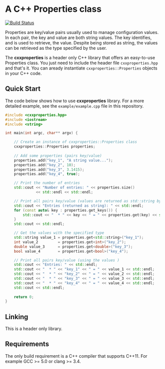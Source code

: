 # A C++ Properties class

[![Build Status](https://travis-ci.org/andremaravilha/cxxproperties.svg?branch=master)](https://travis-ci.org/andremaravilha/cxxproperties)

Properties are key/value pairs usually used to manage configuration values. In each pair, the key and value are both string values. The key identifies, and is used to retrieve, the value. Despite being stored as string, the values can be retrieved as the type specified by the user.

The **cxxproperties** is a header only C++ library that offers an easy-to-use Properties class. You just need to include the header file `cxxproperties.hpp` and that's it. You can aready instantiate `cxxproperties::Properties` objects in your C++ code.

## Quick Start

The code below shows how to use **cxxproperties** library. For a more detailed example, see the `example/example.cpp` file in this repository.

```cpp
#include <cxxproperties.hpp>
#include <iostream>
#include <string>

int main(int argc, char** argv) {

    // Create an instance of cxxproperties::Properties class
    cxxproperties::Properties properties;
    
    // Add some properties (pairs key/value)
    properties.add("key_1", "A string value...");
    properties.add("key_2", 10);
    properties.add("key_3", 3.1415);
    properties.add("key_4", true);

    // Print the number of entries
    std::cout << "Number of entries: " << properties.size() 
              << std::endl << std::endl;

    // Print all pairs key/value (values are returned as std::string by default)
    std::cout << "Entries (returned as string): " << std::endl;
    for (const auto& key : properties.get_keys()) {
        std::cout << "  * " << key << " = " << properties.get(key) << std::endl;
    }
    std::cout << std::endl;

    // Get the values with the specified type
    std::string value_1 = properties.get<std::string>("key_1");
    int value_2         = properties.get<int>("key_2");
    double value_3      = properties.get<double>("key_3");
    bool value_4        = properties.get<bool>("key_4");

    // Print all pairs key/value (using the values )
    std::cout << "Entries: " << std::endl;
    std::cout << "  * " << "key_1" << " = " << value_1 << std::endl;
    std::cout << "  * " << "key_2" << " = " << value_2 << std::endl;
    std::cout << "  * " << "key_3" << " = " << value_3 << std::endl;
    std::cout << "  * " << "key_4" << " = " << value_4 << std::endl;
    std::cout << std::endl;
    
    return 0;
}
```


## Linking

This is a header only library.


## Requirements

The only build requirement is a C++ compiler that supports C++11. For example GCC >= 5.0 or clang >= 3.4.
